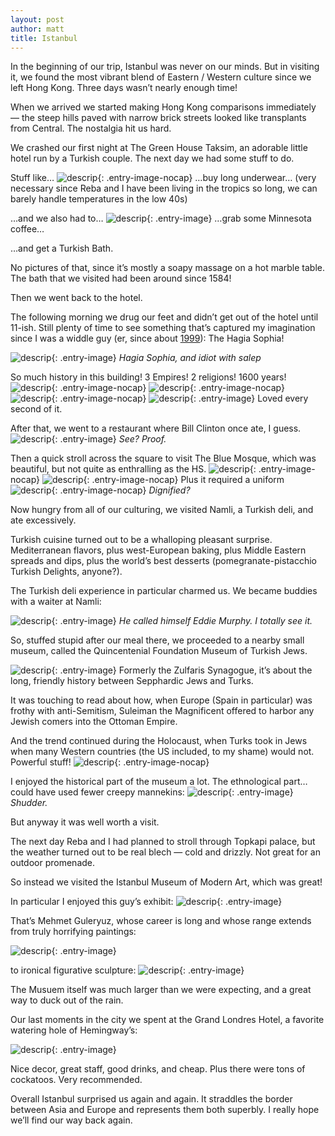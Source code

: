 ```yaml
---
layout: post
author: matt
title: Istanbul
---
```

In the beginning of our trip, Istanbul was never on our minds. But in visiting it, we found the most vibrant blend of Eastern / Western culture since we left Hong Kong. Three days wasn’t nearly enough time!

When we arrived we started making Hong Kong comparisons immediately — the steep hills paved with narrow brick streets looked like transplants from Central. The nostalgia hit us hard.

We crashed our first night at The Green House Taksim, an adorable little hotel run by a Turkish couple. The next day we had some stuff to do.

Stuff like…
![descrip](/assets/images/travel-pics/Turkey/Turkey-pic1.jpg){: .entry-image-nocap}
…buy long underwear…
(very necessary since Reba and I have been living in the tropics so long, we can barely handle temperatures in the low 40s)

…and we also had to…
![descrip](/assets/images/travel-pics/Turkey/Turkey-pic2.jpg){: .entry-image}
…grab some Minnesota coffee…

…and get a Turkish Bath. 

No pictures of that, since it’s mostly a soapy massage on a hot marble table. The bath that we visited had been around since 1584!

Then we went back to the hotel.

The following morning we drug our feet and didn’t get out of the hotel until 11-ish. Still plenty of time to see something that’s captured my imagination since I was a widdle guy (er, since about [1999](https://en.wikipedia.org/wiki/Age_of_Empires_II)): The Hagia Sophia!

![descrip](/assets/images/travel-pics/Turkey/Turkey-pic3.jpg){: .entry-image}
*Hagia Sophia, and idiot with salep*

So much history in this building! 3 Empires! 2 religions! 1600 years!
![descrip](/assets/images/travel-pics/Turkey/Turkey-pic4.jpg){: .entry-image-nocap}
![descrip](/assets/images/travel-pics/Turkey/Turkey-pic5.jpg){: .entry-image-nocap}
![descrip](/assets/images/travel-pics/Turkey/Turkey-pic6.jpg){: .entry-image-nocap}
![descrip](/assets/images/travel-pics/Turkey/Turkey-pic7.jpg){: .entry-image}
Loved every second of it.

After that, we went to a restaurant where Bill Clinton once ate, I guess.
![descrip](/assets/images/travel-pics/Turkey/Turkey-pic8.jpg){: .entry-image}
*See? Proof.*

Then a quick stroll across the square to visit The Blue Mosque, which was beautiful, but not quite as enthralling as the HS.
![descrip](/assets/images/travel-pics/Turkey/Turkey-pic9.jpg){: .entry-image-nocap}
![descrip](/assets/images/travel-pics/Turkey/Turkey-pic10.jpg){: .entry-image-nocap}
Plus it required a uniform
![descrip](/assets/images/travel-pics/Turkey/Turkey-pic11.jpg){: .entry-image-nocap}
*Dignified?*

Now hungry from all of our culturing, we visited Namli, a Turkish deli, and ate excessively. 

Turkish cuisine turned out to be a whalloping pleasant surprise. Mediterranean flavors, plus west-European baking, plus Middle Eastern spreads and dips, plus the world’s best desserts (pomegranate-pistacchio Turkish Delights, anyone?).

The Turkish deli experience in particular charmed us. We became buddies with a waiter at Namli:

![descrip](/assets/images/travel-pics/Turkey/Turkey-pic12.jpg){: .entry-image}
*He called himself Eddie Murphy. I totally see it.*

So, stuffed stupid after our meal there, we proceeded to a nearby small museum, called the Quincentenial Foundation Museum of Turkish Jews. 

![descrip](/assets/images/travel-pics/Turkey/Turkey-pic13.jpg){: .entry-image}
Formerly the Zulfaris Synagogue, it’s about the long, friendly history between Sepphardic Jews and Turks.

It was touching to read about how, when Europe (Spain in particular) was frothy with anti-Semitism, Suleiman the Magnificent offered to harbor any Jewish comers into the Ottoman Empire. 

And the trend continued during the Holocaust, when Turks took in Jews when many Western countries (the US included, to my shame) would not. Powerful stuff!
![descrip](/assets/images/travel-pics/Turkey/Turkey-pic14.jpg){: .entry-image-nocap}

I enjoyed the historical part of the museum a lot. The ethnological part… could have used fewer creepy mannekins:
![descrip](/assets/images/travel-pics/Turkey/Turkey-pic15.jpg){: .entry-image}
*Shudder.*

But anyway it was well worth a visit.

The next day Reba and I had planned to stroll through Topkapi palace, but the weather turned out to be real blech — cold and drizzly. Not great for an outdoor promenade.

So instead we visited the Istanbul Museum of Modern Art, which was great!

In particular I enjoyed this guy’s exhibit:
![descrip](/assets/images/travel-pics/Turkey/Turkey-pic16.jpg){: .entry-image}

That’s Mehmet Guleryuz, whose career is long and whose range extends from truly horrifying paintings:

![descrip](/assets/images/travel-pics/Turkey/Turkey-pic17.jpg){: .entry-image}

to ironical figurative sculpture:
![descrip](/assets/images/travel-pics/Turkey/Turkey-pic18.jpg){: .entry-image}

The Musuem itself was much larger than we were expecting, and a great way to duck out of the rain.

Our last moments in the city we spent at the Grand Londres Hotel, a favorite watering hole of Hemingway’s:

![descrip](/assets/images/travel-pics/Turkey/Turkey-pic19.jpg){: .entry-image}

Nice decor, great staff, good drinks, and cheap. Plus there were tons of cockatoos. Very recommended.

Overall Istanbul surprised us again and again. It straddles the border between Asia and Europe and represents them both superbly. I really hope we’ll find our way back again.

